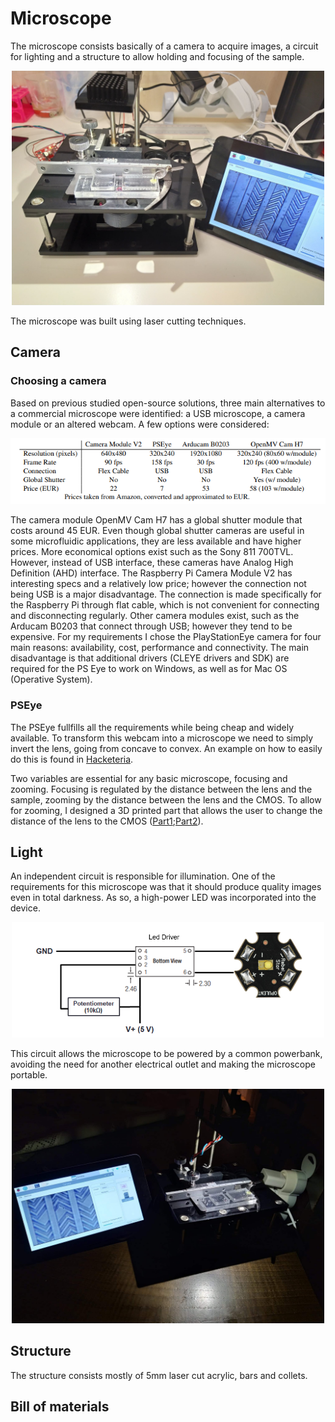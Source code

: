 # Microscope

The microscope consists basically of a camera to acquire images, a circuit for lighting and a structure to allow holding and focusing of the sample.

<p align="center">
  <img width="500" height="" src=images/microscope.jpg>
</p>

The microscope was built using laser cutting techniques. 


## Camera

### Choosing a camera 

Based on previous studied open-source solutions, three main alternatives to a commercial microscope were identified: a USB microscope, a camera module or an altered webcam.
A few options were considered:


<p align="center">
  <img width="" height="" src=images/cameraoptions.PNG>
</p>

The camera module OpenMV Cam H7 has a global shutter module that costs around 45 EUR.
Even though global shutter cameras are useful in some microfluidic applications, they are less available and have higher prices. More economical options exist such as the Sony 811 700TVL. However, instead of USB interface, these cameras have Analog High Definition (AHD) interface. The Raspberry Pi Camera Module V2 has interesting specs and a relatively low price; however the connection not being USB is a major disadvantage. The connection is made specifically for the Raspberry Pi through flat cable, which is not convenient for connecting and disconnecting regularly. Other camera modules exist, such as the Arducam B0203 that connect through USB; however they tend to be expensive.
For my requirements I chose the PlayStationEye camera for four main reasons: availability, cost, performance and connectivity. The main disadvantage is that additional drivers (CLEYE drivers and SDK) are required for the PS Eye to work on Windows, as well as for Mac OS (Operative System).

### PSEye 

The PSEye fullfills all the requirements while being cheap and widely available. To transform this webcam into a microscope we need to simply invert the lens, going from concave to convex. An example on how to easily do this is found in [Hacketeria](https://www.hackteria.org/projects/ps3-eye-diy-microscopy-hack/). 

Two variables are essential for any basic microscope, focusing and zooming. Focusing is regulated by the distance between the lens and the sample, zooming by the distance between the lens and the CMOS. To allow for zooming, I designed a 3D printed part that allows the user to change the distance of the lens to the CMOS ([Part1](https://github.com/RicardoMarquesCardoso/MicroLab/blob/main/Microscope/Parts/%5BPSeye%5D%201.SLDPRT);[Part2](https://github.com/RicardoMarquesCardoso/MicroLab/blob/main/Microscope/Parts/%5BPSeye%5D%202.SLDPRT)). 

## Light

An independent circuit is responsible for illumination. One of the requirements for this microscope was that it should produce quality images even in total darkness. As so, a high-power LED was incorporated into the device. 

<p align="center">
  <img width="500" height="" src=images/lightscheme.PNG>
</p>

This circuit allows the microscope to be powered by a common powerbank, avoiding the need for another electrical outlet and making the microscope portable.

<p align="center">
  <img width="500" height="" src=images/microscopedark.jpg>
</p>


## Structure

The structure consists mostly of 5mm laser cut acrylic, bars and collets. 

## Bill of materials 
